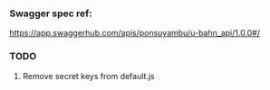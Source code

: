 
### Swagger spec ref:
https://app.swaggerhub.com/apis/ponsuyambu/u-bahn_api/1.0.0#/

### TODO
1. Remove secret keys from default.js
